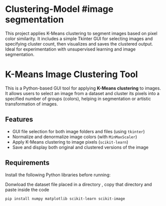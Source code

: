 # Clustering-Model #image segmentation
This project applies K-Means clustering to segment images based on pixel color similarity. It includes a simple Tkinter GUI for selecting images and specifying cluster count, then visualizes and saves the clustered output. Ideal for experimentation with unsupervised learning and image segmentation.
# K-Means Image Clustering Tool

This is a Python-based GUI tool for applying **K-Means clustering** to images. It allows users to select an image from a dataset and cluster its pixels into a specified number of groups (colors), helping in segmentation or artistic transformation of images.

## Features

- GUI file selection for both image folders and files (using `tkinter`)
- Normalize and denormalize image colors (with `MinMaxScaler`)
- Apply K-Means clustering to image pixels (`scikit-learn`)
- Save and display both original and clustered versions of the image

## Requirements

Install the following Python libraries before running:

Donwload the dataset file placed in a directory , copy that directory and paste inside the code

```bash
pip install numpy matplotlib scikit-learn scikit-image
